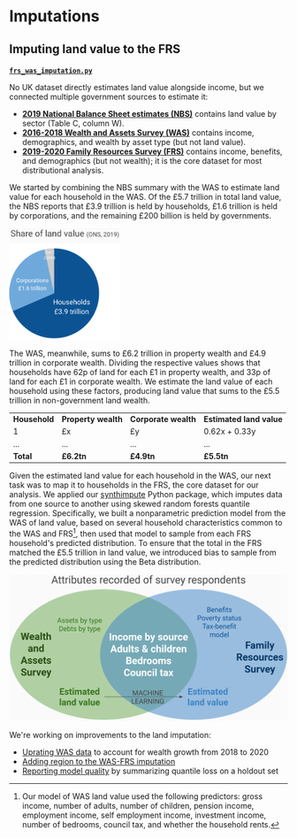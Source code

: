 # Imputations

## Imputing land value to the FRS

[**`frs_was_imputation.py`**](https://github.com/PolicyEngine/openfisca-uk-data/blob/master/openfisca_uk_data/datasets/frs/frs_was_imputation.py)

No UK dataset directly estimates land value alongside income, but we connected multiple government sources to estimate it:

* [**2019 National Balance Sheet estimates (NBS)**](https://www.ons.gov.uk/economy/nationalaccounts/uksectoraccounts/datasets/thenationalbalancesheetestimates) contains land value by sector (Table C, column W).
* [**2016-2018 Wealth and Assets Survey (WAS)**](https://www.ons.gov.uk/peoplepopulationandcommunity/personalandhouseholdfinances/debt/methodologies/wealthandassetssurveyqmi) contains income, demographics, and wealth by asset type (but not land value).
* [**2019-2020 Family Resources Survey (FRS)**](https://www.gov.uk/government/statistics/family-resources-survey-financial-year-2019-to-2020) contains income, benefits, and demographics (but not wealth); it is the core dataset for most distributional analysis.

We started by combining the NBS summary with the WAS to estimate land value for each household in the WAS.
Of the £5.7 trillion in total land value, the NBS reports that £3.9 trillion is held by households, £1.6 trillion is held by corporations, and the remaining £200 billion is held by governments.

<img src="images/land_pie.png" alt="drawing" width="200"/>

The WAS, meanwhile, sums to £6.2 trillion in property wealth and £4.9 trillion in corporate wealth.
Dividing the respective values shows that households have 62p of land for each £1 in property wealth, and 33p of land for each £1 in corporate wealth.
We estimate the land value of each household using these factors, producing land value that sums to the £5.5 trillion in non-government land wealth.


<table>
  <tr>
   <td><strong>Household</strong>
   </td>
   <td><strong>Property wealth</strong>
   </td>
   <td><strong>Corporate wealth</strong>
   </td>
   <td><strong>Estimated land value</strong>
   </td>
  </tr>
  <tr>
   <td>1
   </td>
   <td>£x
   </td>
   <td>£y
   </td>
   <td>0.62x + 0.33y
   </td>
  </tr>
  <tr>
   <td>...
   </td>
   <td>...
   </td>
   <td>...
   </td>
   <td>...
   </td>
  </tr>
  <tr>
   <td><strong>Total</strong>
   </td>
   <td><strong>£6.2tn</strong>
   </td>
   <td><strong>£4.9tn</strong>
   </td>
   <td><strong>£5.5tn</strong>
   </td>
  </tr>
</table>


Given the estimated land value for each household in the WAS, our next task was to map it to households in the FRS, the core dataset for our analysis.
We applied our [synthimpute](https://github.com/PSLmodels/synthimpute/) Python package, which imputes data from one source to another using skewed random forests quantile regression.
Specifically, we built a nonparametric prediction model from the WAS of land value, based on several household characteristics common to the WAS and FRS[^predictors], then used that model to sample from each FRS household's predicted distribution.
To ensure that the total in the FRS matched the £5.5 trillion in land value, we introduced bias to sample from the predicted distribution using the Beta distribution.

[^predictors]:  Our model of WAS land value used the following predictors: gross income, number of adults, number of children, pension income, employment income, self employment income, investment income, number of bedrooms, council tax, and whether the household rents.

![](images/land_frs_imputation.png)

We're working on improvements to the land imputation:
* [Uprating WAS data](https://github.com/PolicyEngine/openfisca-uk-data/issues/34) to account for wealth growth from 2018 to 2020
* [Adding region to the WAS-FRS imputation](https://github.com/PolicyEngine/openfisca-uk-data/issues/21)
* [Reporting model quality](https://github.com/PolicyEngine/openfisca-uk-data/issues/22) by summarizing quantile loss on a holdout set

